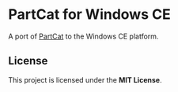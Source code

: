 # PartCat for Windows CE

A port of [PartCat](https://github.com/innoveworkshop/PartCat) to the Windows
CE platform.


## License

This project is licensed under the **MIT License**.
